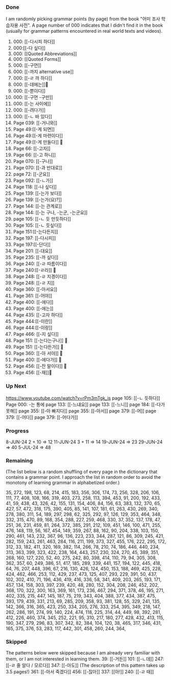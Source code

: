 
### Done

I am randomly picking grammar points (by page) from the book "어미 조사 학습자용 사전".
A page number of 000 indicates that I didn't find it in the book (usually for grammar patterns encountered in real world texts and videos).

1. 000: [[-다시피 하다]]
2. 000:[[-다 싶다]]
2. 000: [[Quoted Abbreviations]]
3. 000: [[Quoted Forms]]
4. 000: [[-구먼]]
5. 000: [[-까지 alternative use]]
7. 000: [[-ㄹ 까 하다]]
8. 000: [[-데에는]]📝
9. 000: [[-뿐이다]]
10. 000: [[-구먼 -구만]]
11. 000: [[-는 사이에]]
12. 000: [[-려다가]]
13. 000: [[-ㄴ 바 있다]]
14. Page 039: [[-거니와]]
15. Page 49:[[-게 되면]]
16. Page 49:[[-게 마련이다]]
17. Page 49:[[-게 만들다]] 📝
18. Page 66: [[-고자]]
19. Page 66: [[-고 하니]]
20. Page 070: [[-구나]]
21. Page 070: [[-과 반대로]]
22. page 72: [[-군요]]
23. Page 092: [[-ㄴ가]]
24. Page 118: [[-나 싶다]]
25. Page 139: [[-는가 보다]]
26. Page 139: [[-는가(요)?]]
27. Page 144: [[-는 관계로]]
28. Page 144: [[-는 구나, -는군, -는군요]]
29. page 105: [[-ㄴ 듯 만듯하다]]
30. Page 105: [[-ㄴ 듯싶다]]
31. Page 151:[[-는다든지]]
32. Page 197: [[-다시피]]
33. Page 197:[[-단다]]
34. Page 201: [[-대요]]
35. Page 235: [[-까 싶다]]
36. Page 240: [[-ㄹ 따름이다]]
37. Page 240:[[-ㄹ라]] 📝
38. Page 248: [[-ㄹ 지경이다]]
39. Page 248: [[-ㄹ 지]]
40. Page 360: [[-아서요]]
41. Page 361: [[-어야]]
42. Page 400: [[-에다]]
43. Page 400: [[-에는]]
44. Page 435: [[-고자 하다]]
45. Page 444:[[-이란]]
46. Page 444:[[-이랑]]
47. Page 466: [[-지 싶다]]
48. Page 151: [[-는다는구나]] 📝
49. Page 151: [[-는다든가]] 📝
50. Page 360: [[-아 서야]] 📝
51. Page 400: [[-에다가]] 📝
52. Page 456: [[-잔 말이다]] 📝
53. Page 456: [[-재]]📝

### Up Next
https://www.youtube.com/watch?v=rPm3mTgk_is
page 105: [[-ㄴ 듯하다]]
Page 000: -는 통에
page 133: [[-느냬요]]
page 133: [[-느니]]
page 184: [[-다가 못해]]
page 355: [[-아 빠지다]]
page 355: [[-아서]]
page 379: [[-어]]
page 379: [[-어다]]
page 379: [[-어다가]]
### Progress
8-JUN-24 2 + 10 => 12
11-JUN-24 3 + 11 => 14
19-JUN-24 => 23
29-JUN-24 => 40
5-JUL-24 => 48
### Remaining
(The list below is a random shuffling of every page in the dictionary that contains a grammar point. I approach the list in random order to avoid the monotony of learning grammar in alphabetized order.)

35, 272, 198, 123, 68, 214, 415, 183, 356, 306, 174, 73, 256, 328, 206, 106, 111, 77, 408, 108, 166, 319, 403, 273, 258, 113, 394, 453, 91, 200, 192, 433, 41, 59, 438, 43, 326, 42, 155, 131, 154, 406, 84, 156, 63, 383, 132, 370, 65, 427, 57, 472, 318, 175, 390, 405, 85, 141, 107, 181, 61, 263, 430, 269, 340, 278, 380, 311, 54, 189, 297, 298, 62, 325, 292, 97, 126, 129, 353, 464, 348, 332, 315, 470, 89, 168, 354, 288, 227, 259, 468, 330, 37, 352, 137, 178, 47, 251, 36, 231, 459, 81, 264, 372, 385, 291, 212, 109, 451, 146, 100, 471, 255, 476, 148, 119, 56, 167, 454, 149, 359, 267, 88, 162, 90, 204, 338, 103, 150, 290, 461, 143, 232, 367, 96, 136, 223, 233, 344, 287, 121, 86, 309, 245, 421, 282, 159, 243, 261, 463, 284, 116, 211, 199, 373, 327, 455, 176, 222, 295, 172, 312, 33, 182, 411, 320, 169, 382, 114, 266, 78, 210, 74, 186, 446, 440, 234, 313, 363, 399, 323, 422, 238, 164, 443, 257, 230, 324, 270, 45, 389, 351, 268, 160, 127, 220, 52, 40, 275, 242, 80, 398, 414, 110, 79, 94, 305, 308, 362, 357, 60, 249, 386, 51, 417, 185, 289, 339, 441, 157, 194, 122, 445, 418, 64, 76, 207, 448, 396, 67, 216, 130, 426, 124, 450, 153, 188, 469, 425, 228, 424, 462, 466, 253, 112, 429, 237, 473, 125, 407, 293, 229, 391, 50, 437, 102, 302, 410, 71, 196, 436, 419, 416, 336, 58, 341, 409, 203, 265, 193, 171, 457, 134, 158, 303, 397, 239, 420, 48, 280, 152, 304, 208, 246, 452, 202, 368, 170, 322, 300, 163, 369, 161, 173, 236, 467, 294, 371, 378, 46, 195, 271, 402, 335, 215, 447, 145, 187, 75, 219, 343, 404, 388, 377, 434, 387, 475, 393, 179, 439, 331, 213, 69, 285, 209, 358, 93, 381, 128, 55, 329, 241, 135, 142, 366, 316, 365, 423, 250, 334, 205, 276, 333, 254, 395, 349, 218, 147, 262, 286, 191, 274, 99, 140, 224, 474, 118, 225, 314, 44, 449, 98, 392, 281, 412, 226, 460, 374, 345, 252, 221, 95, 310, 217, 180, 277, 428, 432, 413, 115, 190, 347, 279, 296, 83, 307, 342, 82, 384, 104, 120, 38, 465, 317, 346, 431, 165, 375, 376, 53, 283, 117, 442, 301, 458, 260, 244, 364,
### Skipped
The patterns below were skipped because I am already very familiar with them, or I am not interested in learning them.
39: [[-거든]]
101: [[-ㄴ데]]
247: [[-ㄹ 줄 알다 / 모르다]]
347: [[-아도]] (The description of this pattern takes up 3.5 pages!)
361: [[-아서 죽겠다]]
456: [[-잖아]]
337: [[아!]]
240: [[-ㄹ 때]]